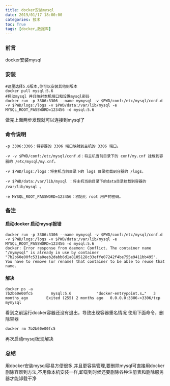 ```yaml
---
title: docker安装mysql
date: 2019/01/17 18:00:00
categories: 技术
toc: True
tags: [docker,数据库]
---
```


### 前言
docker安装mysql

### 安装
```shell
#这里选择5.6版本,你可以安装其他到版本
docker pull mysql:5.6 
#启动mysql 并且映射本机端口和设置mysql密码
docker run -p 3306:3306 --name mymysql -v $PWD/conf:/etc/mysql/conf.d -v $PWD/logs:/logs -v $PWD/data:/var/lib/mysql -e MYSQL_ROOT_PASSWORD=123456 -d mysql:5.6
```
做完上面两步发现就可以连接到mysql了

### 命令说明
```shell
-p 3306:3306：将容器的 3306 端口映射到主机的 3306 端口。

-v -v $PWD/conf:/etc/mysql/conf.d：将主机当前目录下的 conf/my.cnf 挂载到容器的 /etc/mysql/my.cnf。

-v $PWD/logs:/logs：将主机当前目录下的 logs 目录挂载到容器的 /logs。

-v $PWD/data:/var/lib/mysql ：将主机当前目录下的data目录挂载到容器的 /var/lib/mysql 。

-e MYSQL_ROOT_PASSWORD=123456：初始化 root 用户的密码。
```

### 备注
#### 启动docker 启动mysql报错

```shell
docker run -p 3306:3306 --name mymysql -v $PWD/conf:/etc/mysql/conf.d -v $PWD/logs:/logs -v $PWD/data:/var/lib/mysql -e MYSQL_ROOT_PASSWORD=123456 -d mysql:5.6
docker: Error response from daemon: Conflict. The container name "/mymysql" is already in use by container "7b2b60e00fc531a0eeb2dabb6d1a8105128c33effe07242f4be755e9411bb495". You have to remove (or rename) that container to be able to reuse that name.
```

#### 解决
```shell
docker ps -a
7b2b60e00fc5        mysql:5.6           "docker-entrypoint.s…"   3 months ago        Exited (255) 2 months ago   0.0.0.0:3306->3306/tcp     mymysql
```
看到之前运行docker容器还没有退出，导致出现容器重名情况
使用下面命令，删除容器
```shell
docker rm 7b2b60e00fc5
```
再次启动mysql发现解决


### 总结
用docker安装mysql容易方便很多,并且更容易管理,要删除mysql可直接用docker删除容器到方法,不用像本机安装一样,卸载到时候还要删除各种注册表和删除服务器才能卸载干净